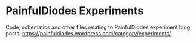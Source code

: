 # PainfulDiodes Experiments

Code, schematics and other files relating to PainfulDiodes experiment blog posts: https://painfuldiodes.wordpress.com/category/experiments/
